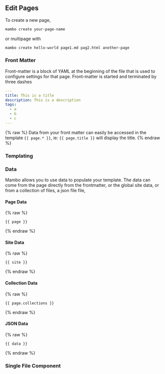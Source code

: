 ## Edit Pages

To create a new page, 

```html
mambo create your-page-name
```

or multipage with

```html
mambo create hello-world page1.md pag2.html another-page
```

### Front Matter

Front-matter is a block of YAML at the beginning of the file that is used to configure settings for that page. Front-matter is started and terminated by three dashes

```yaml
---
title: This is a title
description: This is a description
tags:
  - a
  - b
  - c
---
```

{% raw %}
Data from your front matter can easily be accessed in the template `{{ page.* }}`, ie: `{{ page.title }}` will display the title.
{% endraw %}

### Templating

### Data

Mambo allows you to use data to populate your template. The data can come from the page directly from the frontmatter, or the global site data,  or from a collection of files, a json file file,

#### Page Data

{% raw %}
```
{{ page }}
```
{% endraw %}

#### Site Data

{% raw %}
```
{{ site }}
```
{% endraw %}

#### Collection Data

{% raw %}
```
{{ page.collections }}
```
{% endraw %}

#### JSON Data

{% raw %}
```
{{ data }}
```
{% endraw %}

### Single File Component

